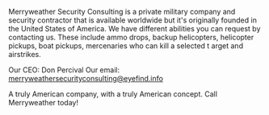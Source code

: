 Merryweather Security Consulting is a private military company and security contractor 
that is available worldwide but it's originally founded in the United States of America. 
We have different abilities you can request by contacting us. These include ammo drops, 
backup helicopters, helicopter pickups, boat pickups, mercenaries who can kill a selected t
arget and airstrikes.

Our CEO: Don Percival
Our email: 	merryweathersecurityconsulting@eyefind.info

A truly American company, with a truly American concept. Call Merryweather today!
